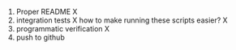 1. Proper README X
2. integration tests X
    how to make running these scripts easier? X
3. programmatic verification X
4. push to github

